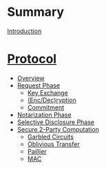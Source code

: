 # Summary

[Introduction]()
# [Protocol](./protocol/README.md)
  - [Overview](./protocol/overview/README.md)
  - [Request Phase](./protocol/request/README.md)
      - [Key Exchange](./protocol/request/key_exchange.md)
      - [(Enc/Dec)ryption]()
      - [Commitment]()
  - [Notarization Phase]()
  - [Selective Disclosure Phase]()
  - [Secure 2-Party Computation](./protocol/2pc/garbled_circuits.md)
    - [Garbled Circuits]()
    - [Oblivious Transfer]()
    - [Paillier]()
    - [MAC](./protocol/2pc/mac.md)